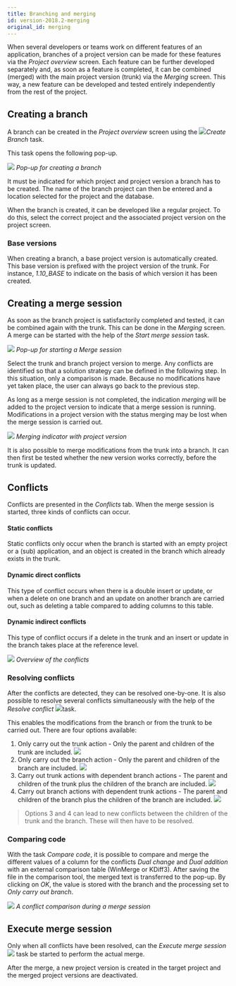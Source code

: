 ```yaml
---
title: Branching and merging
id: version-2018.2-merging
original_id: merging
---
```


When several developers or teams work on different features of an application, branches of a project version can be made for these features via the *Project overview* screen. Each feature can be further developed separately and, as soon as a feature is completed, it can be combined (merged) with the main project version (trunk) via the *Merging* screen. This way, a new feature can be developed and tested entirely independently from the rest of the project.

## Creating a branch

A branch can be created in the *Project overview* screen using the ![](../assets/sf/image38.png)*Create Branch* task.

This task opens the following pop-up.

![](../assets/sf/image39.png)
*Pop-up for creating a branch*

It must be indicated for which project and project version a branch has to be created. The name of the branch project can then be entered and a location selected for the project and the database.

When the branch is created, it can be developed like a regular project. To do this, select the correct project and the associated project version on the project screen.

### Base versions

When creating a branch, a base project version is automatically created. This base version is prefixed with the project version of the trunk. For instance, *1.10_BASE* to indicate on the basis of which version it has been created.

## Creating a merge session

As soon as the branch project is satisfactorily completed and tested, it can be combined again with the trunk. This can be done in the *Merging* screen. A merge can be started with the help of the *Start merge session* task.

![](../assets/sf/image41.png)
*Pop-up for starting a Merge session*

Select the trunk and branch project version to merge. Any conflicts are identified so that a solution strategy can be defined in the following step. In this situation, only a comparison is made. Because no modifications have yet taken place, the user can always go back to the previous step. 

As long as a merge session is not completed, the indication *merging* will be added to the project version to indicate that a merge session is running. Modifications in a project version with the status merging may be lost when the merge session is carried out.

![](../assets/sf/image44.png)
*Merging indicator with project version*

It is also possible to merge modifications from the trunk into a branch. It can then first be tested whether the new version works correctly, before the trunk is updated.

## Conflicts

Conflicts are presented in the *Conflicts* tab. When the merge session is started, three kinds of conflicts can occur.

#### Static conflicts

Static conflicts only occur when the branch is started with an empty project or a (sub) application, and an object is created in the branch which already exists in the trunk.

#### Dynamic direct conflicts

This type of conflict occurs when there is a double insert or update, or when a delete on one branch and an update on another branch are carried out, such as deleting a table compared to adding columns to this table.

#### Dynamic indirect conflicts

This type of conflict occurs if a delete in the trunk and an insert or update in the branch takes place at the reference level.

![](../assets/sf/image45.png)
*Overview of the conflicts*

### Resolving conflicts

After the conflicts are detected, they can be resolved one-by-one. It is also possible to resolve several conflicts simultaneously with the help of the *Resolve conflict* ![](../assets/sf/image46.png)task.

This enables the modifications from the branch or from the trunk to be carried out. There are four options available:

1. Only carry out the trunk action - Only the parent and children of the trunk are included.
   ![](../assets/sf/image47.jpeg)
1. Only carry out the branch action - Only the parent and children of the branch are included.
   ![](../assets/sf/image48.jpeg)
1. Carry out trunk actions with dependent branch actions - The parent and children of the trunk plus the children of the branch are included.
   ![](../assets/sf/image49.jpeg)
1. Carry out branch actions with dependent trunk actions - The parent and children of the branch plus the children of the branch are included.
   ![](../assets/sf/image50.jpeg)

> Options 3 and 4 can lead to new conflicts between the children of the trunk and the branch. These will then have to be resolved.

### Comparing code

With the task *Compare code*, it is possible to compare and merge the different values of a column for the conflicts *Dual change* and *Dual addition* with an external comparison table (WinMerge or KDiff3). After saving the file in the comparison tool, the merged text is transferred to the pop-up. By clicking on *OK*, the value is stored with the branch and the processing set to *Only carry out branch*.

![](../assets/sf/image51.png)
*A conflict comparison during a merge session*

## Execute merge session

Only when all conflicts have been resolved, can the *Execute merge session* ![](../assets/sf/image43.png) task be started to perform the actual merge.

After the merge, a new project version is created in the target project and the merged project versions are deactivated.

